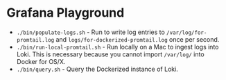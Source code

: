 
# Grafana Playground


- `./bin/populate-logs.sh` - Run to write log entries to `/var/log/for-promtail.log` and `logs/for-dockerized-promtail.log` once per second.
- `./bin/run-local-promtail.sh` - Run locally on a Mac to ingest logs into Loki.  This is necessary because you cannot import `/var/log/` into Docker for OS/X.
- `./bin/query.sh` - Query the Dockerized instance of Loki.


